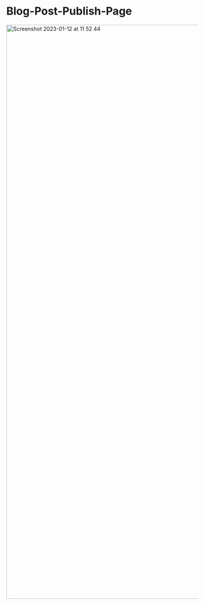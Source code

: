 # Blog-Post-Publish-Page
<img width="1512" alt="Screenshot 2023-01-12 at 11 52 44" src="https://user-images.githubusercontent.com/103919889/212035900-4c29602b-e984-47e3-b30c-b364d31a0e7c.png">

